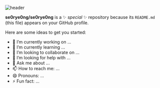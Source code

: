 ![header](https://capsule-render.vercel.app/api?type=waving&height=300&color=timeGradient&text=SE0RYE0NG&reversal=false&fontColor=000000&fontSize=65&desc=반가워요◡&descAlignY=59&descSize=18&descAlign=66&fontAlignY=43)


**se0rye0ng/se0rye0ng** is a ✨ _special_ ✨ repository because its `README.md` (this file) appears on your GitHub profile.

Here are some ideas to get you started:

- 🔭 I’m currently working on ...
- 🌱 I’m currently learning ...
- 👯 I’m looking to collaborate on ...
- 🤔 I’m looking for help with ...
- 💬 Ask me about ...
- 📫 How to reach me: ...
- 😄 Pronouns: ...
- ⚡ Fun fact: ...
